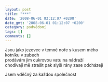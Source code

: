 ```yaml
---
layout: post
title: "***"
date: '2008-06-01 03:12:07 +0200'
date_gmt: '2008-06-01 01:12:07 +0200'
category: podvědomí
tags: []
comments: []
---
```

<p>Jsou jako jezevec v temné noře s kusem mého<br />
	kotníku v zubech<br />
prodávám jim cukrovou vatu na nádraží<br />
chodívají mě strašit pak slyší rány zase odcházejí</p>
<p>Jsem vděčný za každou společnost</p>
